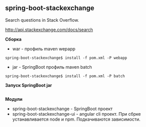 ## spring-boot-stackexchange 

Search questions in Stack Overflow.

http://api.stackexchange.com/docs/search

**Сборка**

 * war - профиль maven wepapp
 ```
 spring-boot-stackexchange$ install -f pom.xml -P webapp
 ```
 * jar - SpringBoot профиль maven batch
 ```
 spring-boot-stackexchange$ install -f pom.xml -P batch
 ```
 
 __Запуск SpringBoot jar__

```
```

**Модули**

* spring-boot-stackexchange - SpringBoot проект
* spring-boot-stackexchange-ui - angular cli проект. При сбрке устанавливается node и npm. Подкачиваются зависимости.
